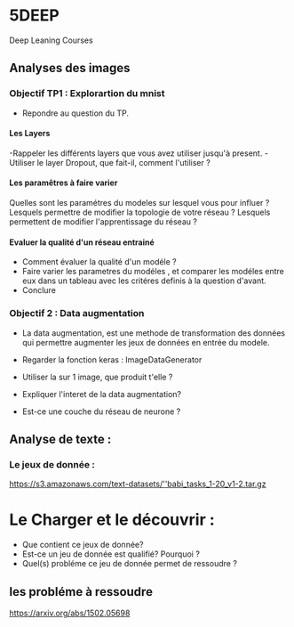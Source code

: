 # 5DEEP
Deep Leaning Courses

## Analyses des images

### Objectif TP1 : Explorartion du mnist

- Repondre au question du TP. 

#### Les Layers 
-Rappeler les différents layers que vous avez utiliser jusqu'à present. 
-Utiliser le layer Dropout, que fait-il, comment l'utiliser ?

#### Les paramêtres à faire varier 

Quelles sont les paramétres du modeles sur lesquel vous pour influer ?
    Lesquels permettre de modifier la topologie de votre réseau ?
    Lesquels permettent de modifier l'apprentissage du réseau ? 
    
#### Evaluer la qualité d'un réseau entrainé
- Comment évaluer la qualité d'un modéle ?
- Faire varier les parametres du modéles , et comparer les modéles entre eux dans un tableau avec les critéres definis à la question d'avant.
- Conclure

### Objectif 2 : Data augmentation 

* La data augmentation, est une methode de transformation des données qui permettre augmenter les jeux de données en entrée du modele.

* Regarder la fonction keras : ImageDataGenerator 

* Utiliser la sur 1 image, que produit t'elle ?

* Expliquer l'interet de la data augmentation? 

* Est-ce une couche du réseau de neurone ? 



## Analyse de texte :

### Le jeux de donnée : 
https://s3.amazonaws.com/text-datasets/''babi_tasks_1-20_v1-2.tar.gz

# Le Charger et le découvrir :

* Que contient ce jeux de donnée? 
* Est-ce un jeu de donnée est qualifié? Pourquoi ?
* Quel(s) probléme ce jeu de donnée permet de ressoudre ? 


## les probléme à ressoudre

https://arxiv.org/abs/1502.05698
